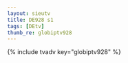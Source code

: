 ```yaml
--- 
layout: sieutv
title: DE928 s1
tags: [DEtv]
thumb_re: globiptv928
---
```

{% include tvadv key="globiptv928" %} 
